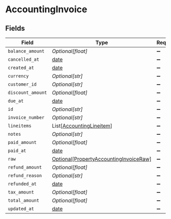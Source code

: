 # AccountingInvoice


## Fields

| Field                                                                                         | Type                                                                                          | Required                                                                                      | Description                                                                                   |
| --------------------------------------------------------------------------------------------- | --------------------------------------------------------------------------------------------- | --------------------------------------------------------------------------------------------- | --------------------------------------------------------------------------------------------- |
| `balance_amount`                                                                              | *Optional[float]*                                                                             | :heavy_minus_sign:                                                                            | N/A                                                                                           |
| `cancelled_at`                                                                                | [date](https://docs.python.org/3/library/datetime.html#date-objects)                          | :heavy_minus_sign:                                                                            | N/A                                                                                           |
| `created_at`                                                                                  | [date](https://docs.python.org/3/library/datetime.html#date-objects)                          | :heavy_minus_sign:                                                                            | N/A                                                                                           |
| `currency`                                                                                    | *Optional[str]*                                                                               | :heavy_minus_sign:                                                                            | N/A                                                                                           |
| `customer_id`                                                                                 | *Optional[str]*                                                                               | :heavy_minus_sign:                                                                            | N/A                                                                                           |
| `discount_amount`                                                                             | *Optional[float]*                                                                             | :heavy_minus_sign:                                                                            | N/A                                                                                           |
| `due_at`                                                                                      | [date](https://docs.python.org/3/library/datetime.html#date-objects)                          | :heavy_minus_sign:                                                                            | N/A                                                                                           |
| `id`                                                                                          | *Optional[str]*                                                                               | :heavy_minus_sign:                                                                            | N/A                                                                                           |
| `invoice_number`                                                                              | *Optional[str]*                                                                               | :heavy_minus_sign:                                                                            | N/A                                                                                           |
| `lineitems`                                                                                   | List[[AccountingLineitem](../../models/shared/accountinglineitem.md)]                         | :heavy_minus_sign:                                                                            | N/A                                                                                           |
| `notes`                                                                                       | *Optional[str]*                                                                               | :heavy_minus_sign:                                                                            | N/A                                                                                           |
| `paid_amount`                                                                                 | *Optional[float]*                                                                             | :heavy_minus_sign:                                                                            | N/A                                                                                           |
| `paid_at`                                                                                     | [date](https://docs.python.org/3/library/datetime.html#date-objects)                          | :heavy_minus_sign:                                                                            | N/A                                                                                           |
| `raw`                                                                                         | [Optional[PropertyAccountingInvoiceRaw]](../../models/shared/propertyaccountinginvoiceraw.md) | :heavy_minus_sign:                                                                            | N/A                                                                                           |
| `refund_amount`                                                                               | *Optional[float]*                                                                             | :heavy_minus_sign:                                                                            | N/A                                                                                           |
| `refund_reason`                                                                               | *Optional[str]*                                                                               | :heavy_minus_sign:                                                                            | N/A                                                                                           |
| `refunded_at`                                                                                 | [date](https://docs.python.org/3/library/datetime.html#date-objects)                          | :heavy_minus_sign:                                                                            | N/A                                                                                           |
| `tax_amount`                                                                                  | *Optional[float]*                                                                             | :heavy_minus_sign:                                                                            | N/A                                                                                           |
| `total_amount`                                                                                | *Optional[float]*                                                                             | :heavy_minus_sign:                                                                            | N/A                                                                                           |
| `updated_at`                                                                                  | [date](https://docs.python.org/3/library/datetime.html#date-objects)                          | :heavy_minus_sign:                                                                            | N/A                                                                                           |